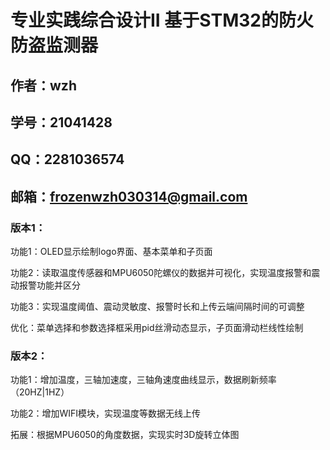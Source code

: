# 专业实践综合设计II 基于STM32的防火防盗监测器
## 作者：wzh
## 学号：21041428
## QQ：2281036574
## 邮箱：frozenwzh030314@gmail.com
### 版本1：
功能1：OLED显示绘制logo界面、基本菜单和子页面

功能2：读取温度传感器和MPU6050陀螺仪的数据并可视化，实现温度报警和震动报警功能并区分

功能3：实现温度阈值、震动灵敏度、报警时长和上传云端间隔时间的可调整

优化：菜单选择和参数选择框采用pid丝滑动态显示，子页面滑动栏线性绘制

### 版本2：
功能1：增加温度，三轴加速度，三轴角速度曲线显示，数据刷新频率（20HZ|1HZ）

功能2：增加WIFI模块，实现温度等数据无线上传

拓展：根据MPU6050的角度数据，实现实时3D旋转立体图